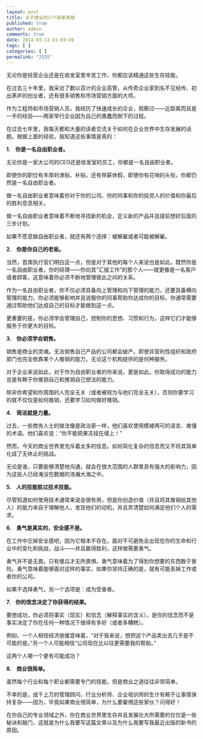 ```yaml
---
layout: post
title: 关于商业的八个简单真相
published: true
author: admin
comments: true
date: 2014-03-13 01:03:49
tags: [ ]
categories: [ ]
permalink: "2535"
---
```

无论你是经营企业还是在收发室里辛苦工作，你都应该精通这些生存技能。

在过去三十年里，我采访了数以百计的企业高管，从传奇企业家到名不见经传、初出茅庐的创业者，还有很多销售和市场营销方面的大师。

作为工程师和市场营销人员，我经历了快速成长的企业，观察过——近距离而且是一手的经验——两家举行企业因为自己的愚蠢而倒下的过程。

在过去七年里，我每天都和大量的读者交流关于如何在企业世界中生存发展的话题。根据上面的经验，我知道这些事情是真的：

**1.    你是一名自由职业者。**

无论你是一家大公司的CEO还是收发室的员工，你都是一名自由职业者。

即使你的职位有丰厚的津贴、补贴，还有带薪休假，即使你有花哨的头衔，你都仍然是一名自由职业者。

做一名自由职业者意味着你对于你的公司、你的同事和你的投资人的价值和你最后的胜利息息相关。

做一名自由职业者意味着不断地寻找新的机会，定义新的产品并且提前想好后面的三步计划。

如果不愿意做自由职业者，就还有两个选择：被解雇或者可能被解雇。

**2.    你是你自己的老板。**

当然，首席执行官们明白这一点，但是对于其他的每个人来说也是如此。既然你是一名自由职业者，你的经理——你向其“汇报工作”的那个人——就更像是一名客户或者顾客，这意味着你必须不断地管理彼此之间的关系。

作为一名自由职业者，你不仅必须具备向上管理和向下管理的能力，还要具备横向管理的能力。你必须能够影响并且说服你的同事帮助你达成你的目标，你通常需要通过帮助他们达成自己的目标才能做到这一点。

更重要的是，你必须学会管理自己，控制你的思想、习惯和行为，这样它们才能够服务于你更大的目标。

**3.    你必须学会销售。**

销售是商业的灵魂。无法销售自己产品的公司都会破产。即使非营利性组织和政府部门也完全依靠某个人推销的能力，无论这个机构提供的是何种服务。

对于企业来说如此，对于作为自由职业者的你来说，更是如此。你取得成功的能力总是有赖于你推销自己和推销自己想法的能力。

除非你希望和你周围的人完全无关（或者被视为与他们完全无关），否则你要学习的就不仅仅是如何推销，还要学习如何做好推销。

**4.    简洁就是力量。**

过去，一些商务人士的做法像是政治家一样，他们喜欢使用模棱两可的语言、难懂的术语。他们喜欢说：“你不能把果冻挂在墙上！”

然而，今天的商业世界里充斥着太多的信息。如何简化复杂的信息而又不将其简单化成了无休止的挑战。

无论是谁，只要能够清楚地沟通，就会在很大范围的人群里具有强大的影响力，因为这些人已经淹没在数据的浩瀚大海之中。

**5.    人的技能胜过技术技能。**

尽管知道如何使用技术通常来说会很有用，但是你创造价值（并且将其推销给其他人）的能力来自于理解他人，发现他们的动机，并且弄清楚如何满足他们个人的需求。

**6.    勇气是真实的，安全感不是。**

在工作中忘掉安全感吧，因为它根本不存在。面对不可避免会出现在你的生命和行业中的变化和挑战，战斗——并且赢得胜利，这样做需要勇气。

勇气并不是无畏。只有傻瓜才无所畏惧。勇气意味着为了得到你想要的东西敢于冒险。勇气意味着能够面对这样的事实，如果你坚持正确的是，就有可能丢掉工作或者你的公司。

如果不选择勇气，另一个选项是：成为受害者。

**7.    你的信念决定了你获得的结果。**

要想成功，你必须将事实（现实）和信念（解释事实的含义）。是你的信念而不是事实决定了你在任何一种情况下做得有多好（或者多糟糕）。

例如，一个人相信经济放缓意味着，“对于我来说，想把这个产品卖出去几乎是不可能的是。”另一个人可能相信“公司现在比以往更需要我的帮助。”
  
这两个人哪一个更有可能成功？

**8.    商业很简单。**

虽然每个行业和每个职业都需要专门的技能，但是商业之道往往非常简单。

不幸的是，成千上万的管理顾问、行业分析师、企业培训师的生计有赖于让事情保持复杂——因为，毕竟如果商业很简单，为什么要雇佣这些家伙？问得好！

在你自己的专业领域之外，你在商业世界里生存并且发展壮大所需要的仅仅是一些秘诀和敲门，这就是为什么我要写这篇文章以及为什么我要写我最近出版的新书的原因。